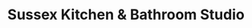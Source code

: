 ---
title: "Sussex Kitchen & Bathroom Studio"
url: /lancing/sussex-kitchen-and-bathroom-studio/
shop: kitchen
---